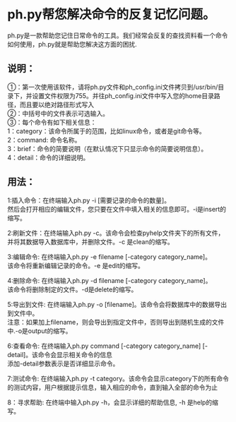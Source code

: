 #  ph.py帮您解决命令的反复记忆问题。

ph.py是一款帮助您记住日常命令的工具。我们经常会反复的查找资料看一个命令如何使用，ph.py就是帮助您解决这方面的困扰.<br>

##   说明：
①：第一次使用该软件，请将ph.py文件和ph_config.ini文件拷贝到/usr/bin/目录下，并设置文件权限为755。并往ph_config.ini文件中写入您的home目录路径，而且要以绝对路径形式写入<br/>
②：中括号中的文件表示可选输入。<br/>
③：每个命令有如下相关信息：<br/>
1：category：该命令所属于的范围，比如linux命令，或者是git命令等。<br/>
2：command: 命令名称。<br/>
3：brief：命令的简要说明（在默认情况下只显示命令的简要说明信息）。<br/>
4：detail：命令的详细说明。<br/>

##   用法：
1:插入命令：在终端输入ph.py -i [需要记录的命令的数量]。<br/>
然后会打开相应的编辑文件，您只要在文件中填入相关的信息即可。-i是insert的缩写。<br/>

2:刷新文件：在终端输入ph.py -c。该命令会检查pyhelp文件夹下的所有文件，<br/>
并将其数据导入数据库中，并删除文件。-c 是clean的缩写。<br/>

3:编辑命令: 在终端输入ph.py -e filename [-category category_name]。<br/>
该命令将重新编辑记录的命令。-e 是edit的缩写。<br/>

4:删除命令: 在终端输入ph.py -d filename [-category category_name]。<br/>
该命令将删除制定的文件。-d是delete的缩写。<br/>

5:导出到文件: 在终端输入ph.py -o [filename]。该命令会将数据库中的数据导出到文件中。<br/>
注意：如果加上filename，则会导出到指定文件中，否则导出到随机生成的文件中.-o是output的缩写。<br/>

6:查看命令: 在终端输入ph.py command [-category category_name] [-detail]。该命令会显示相关命令的信息<br/>
添加-detail参数表示是否详细显示命令。<br/>

7:测试命令: 在终端输入ph.py -t category。该命令会显示category下的所有命令的测试内容，用户根据提示信息，输入相应的命令，直到输入全部的命令为止<br>

8：寻求帮助: 在终端中输入ph.py -h，会显示详细的帮助信息, -h 是help的缩写。<br/>
